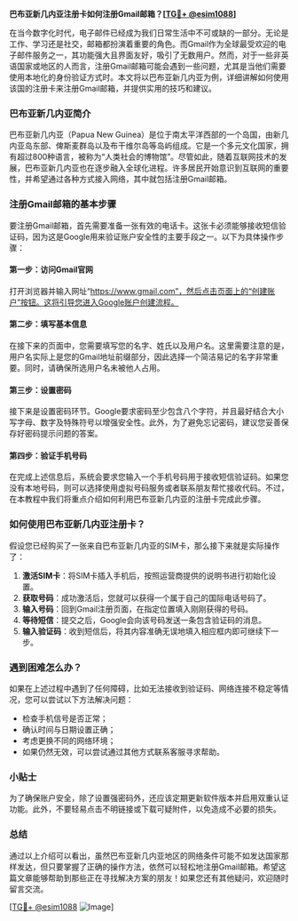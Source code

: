**巴布亚新几内亚注册卡如何注册Gmail邮箱？[[TG💪+ @esim1088](https://t.me/s/esim1088)]**

在当今数字化时代，电子邮件已经成为我们日常生活中不可或缺的一部分。无论是工作、学习还是社交，邮箱都扮演着重要的角色。而Gmail作为全球最受欢迎的电子邮件服务之一，其功能强大且界面友好，吸引了无数用户。然而，对于一些非英语国家或地区的人而言，注册Gmail邮箱可能会遇到一些问题，尤其是当他们需要使用本地化的身份验证方式时。本文将以巴布亚新几内亚为例，详细讲解如何使用该国的注册卡来注册Gmail邮箱，并提供实用的技巧和建议。

### 巴布亚新几内亚简介

巴布亚新几内亚（Papua New Guinea）是位于南太平洋西部的一个岛国，由新几内亚岛东部、俾斯麦群岛以及布干维尔岛等岛屿组成。它是一个多元文化国家，拥有超过800种语言，被称为“人类社会的博物馆”。尽管如此，随着互联网技术的发展，巴布亚新几内亚也在逐步融入全球化进程。许多居民开始意识到互联网的重要性，并希望通过各种方式接入网络，其中就包括注册Gmail邮箱。

### 注册Gmail邮箱的基本步骤

要注册Gmail邮箱，首先需要准备一张有效的电话卡。这张卡必须能够接收短信验证码，因为这是Google用来验证账户安全性的主要手段之一。以下为具体操作步骤：

#### 第一步：访问Gmail官网
打开浏览器并输入网址“https://www.gmail.com”，然后点击页面上的“创建账户”按钮。这将引导您进入Google账户创建流程。

#### 第二步：填写基本信息
在接下来的页面中，您需要填写您的名字、姓氏以及用户名。这里需要注意的是，用户名实际上是您的Gmail地址前缀部分，因此选择一个简洁易记的名字非常重要。同时，请确保所选用户名未被他人占用。

#### 第三步：设置密码
接下来是设置密码环节。Google要求密码至少包含八个字符，并且最好结合大小写字母、数字及特殊符号以增强安全性。此外，为了避免忘记密码，建议您妥善保存好密码提示问题的答案。

#### 第四步：验证手机号码
在完成上述信息后，系统会要求您输入一个手机号码用于接收短信验证码。如果您没有本地号码，则可以选择使用虚拟号码服务或者联系朋友帮忙接收代码。不过，在本教程中我们将重点介绍如何利用巴布亚新几内亚的注册卡完成此步骤。

### 如何使用巴布亚新几内亚注册卡？

假设您已经购买了一张来自巴布亚新几内亚的SIM卡，那么接下来就是实际操作了：

1. **激活SIM卡**：将SIM卡插入手机后，按照运营商提供的说明书进行初始化设置。
2. **获取号码**：成功激活后，您就可以获得一个属于自己的国际电话号码了。
3. **输入号码**：回到Gmail注册页面，在指定位置填入刚刚获得的号码。
4. **等待短信**：提交之后，Google会向该号码发送一条包含验证码的消息。
5. **输入验证码**：收到短信后，将其内容准确无误地填入相应框内即可继续下一步。

### 遇到困难怎么办？

如果在上述过程中遇到了任何障碍，比如无法接收到验证码、网络连接不稳定等情况，您可以尝试以下方法解决问题：
- 检查手机信号是否正常；
- 确认时间与日期设置正确；
- 考虑更换不同的网络环境；
- 如果仍然无效，可以尝试通过其他方式联系客服寻求帮助。

### 小贴士

为了确保账户安全，除了设置强密码外，还应该定期更新软件版本并启用双重认证功能。此外，不要轻易点击不明链接或下载可疑附件，以免造成不必要的损失。

### 总结

通过以上介绍可以看出，虽然巴布亚新几内亚地区的网络条件可能不如发达国家那样发达，但只要掌握了正确的操作方法，依然可以轻松地注册Gmail邮箱。希望这篇文章能够帮助到那些正在寻找解决方案的朋友！如果您还有其他疑问，欢迎随时留言交流。

[[TG💪+ @esim1088](https://t.me/s/esim1088) ![Image](https://i.postimg.cc/4NQfJmqS/Snipaste-2025-05-13-00-14-12.png)]